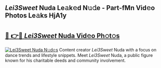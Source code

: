 ## _Lei3Sweet_ Nuda Le𝚊k𝚎d N𝚞𝚍e - Part-fMn Vid𝚎o Photos Le𝚊ks HjA1y

# <h2><a href="http://fbea5u.evod.top/?m=_Lei3Sweet_+Nuda">🔗 👉🔴 _Lei3Sweet_ Nuda Vid𝚎o Ph𝚘t𝚘s</a></h2>

[![_Lei3Sweet_ Nuda N𝚞d𝚎s](https://i.imgur.com/8V9OHl7.gif)](http://fbea5u.evod.top/?m=_Lei3Sweet_+Nuda)
Content creator _Lei3Sweet_ Nuda with a focus on dance trends and lifestyle snippets. Meet _Lei3Sweet_ Nuda, a public figure known for his charitable deeds and community involvement. 
